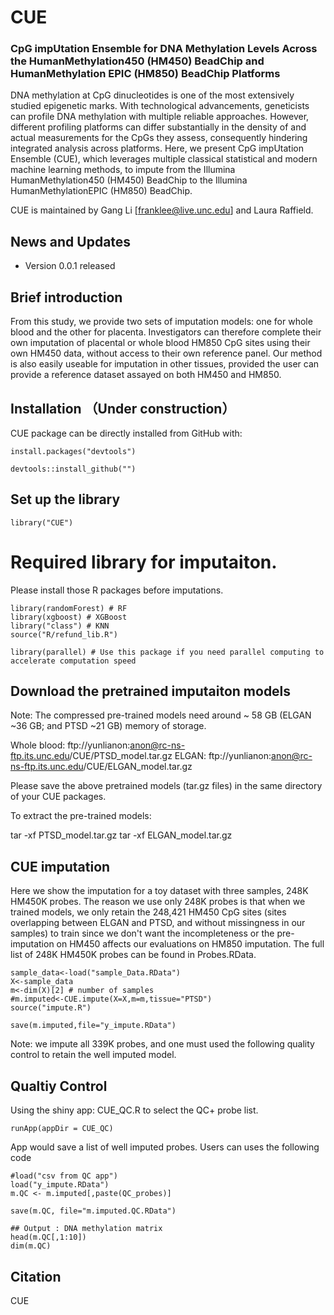 # CUE
### CpG impUtation Ensemble for DNA Methylation Levels Across the HumanMethylation450 (HM450) BeadChip and HumanMethylation EPIC (HM850) BeadChip Platforms

DNA methylation at CpG dinucleotides is one of the most extensively studied epigenetic marks. With technological advancements, geneticists can profile DNA methylation with multiple reliable approaches. 
However, different profiling platforms can differ substantially in the density of and actual measurements for the CpGs they assess, consequently hindering integrated analysis across platforms. 
Here, we present CpG impUtation Ensemble (CUE), which leverages multiple classical statistical and modern machine learning methods, to impute from the Illumina HumanMethylation450 (HM450) BeadChip to the Illumina HumanMethylationEPIC (HM850) BeadChip. 

CUE is maintained by Gang Li [franklee@live.unc.edu] and Laura Raffield.

## News and Updates
* Version 0.0.1 released

## Brief introduction
From this study, we provide two sets of imputation models: one for whole blood and the other for placenta. 
Investigators can therefore complete their own imputation of placental or whole blood HM850 CpG sites using their own HM450 data, without access to their own reference panel. 
Our method is also easily useable for imputation in other tissues, provided the user can provide a reference dataset assayed on both HM450 and HM850.

## Installation （Under construction）

CUE package can be directly installed from GitHub with:
```{r installation}
install.packages("devtools")

devtools::install_github("")
```


## Set up the library
```{r init, message=TRUE}
library("CUE")
```
# Required library for imputaiton.
Please install those R packages before imputations.

```{r init, message=TRUE}
library(randomForest) # RF
library(xgboost) # XGBoost
library("class") # KNN
source("R/refund_lib.R")

library(parallel) # Use this package if you need parallel computing to accelerate computation speed

```

## Download the pretrained imputaiton models 

Note: The compressed pre-trained models need around ~ 58 GB (ELGAN ~36 GB; and PTSD ~21 GB) memory of storage.

Whole blood: ftp://yunlianon:anon@rc-ns-ftp.its.unc.edu/CUE/PTSD_model.tar.gz
ELGAN: ftp://yunlianon:anon@rc-ns-ftp.its.unc.edu/CUE/ELGAN_model.tar.gz

Please save the above pretrained models (tar.gz files) in the same directory of your CUE packages.

To extract the pre-trained models:

tar -xf PTSD_model.tar.gz
tar -xf ELGAN_model.tar.gz

## CUE imputation
Here we show the imputation for a toy dataset with three samples, 248K HM450K probes. 
The reason we use only 248K probes is that when we trained models, we only retain the 248,421 HM450 CpG sites (sites overlapping between ELGAN and PTSD, and without missingness in our samples) to train since we don't want the incompleteness or the pre-imputation on HM450 affects our evaluations on HM850 imputation.
The full list of 248K HM450K probes can be found in Probes.RData.
```{r perform imputation}
sample_data<-load("sample_Data.RData")
X<-sample_data
m<-dim(X)[2] # number of samples
#m.imputed<-CUE.impute(X=X,m=m,tissue="PTSD")
source("impute.R")

save(m.imputed,file="y_impute.RData")

```

Note: we impute all 339K probes, and one must used the following quality control to retain the well imputed model.

## Qualtiy Control
Using the shiny app: CUE_QC.R to select the QC+ probe list.
```{r CUE_QC}
runApp(appDir = CUE_QC)
```
App would save a list of well imputed probes. Users can uses the following code

```{r subset}
#load("csv from QC app")
load("y_impute.RData")
m.QC <- m.imputed[,paste(QC_probes)]

save(m.QC, file="m.imputed.QC.RData")
```


```{r output from CUE}
## Output : DNA methylation matrix
head(m.QC[,1:10])
dim(m.QC)
```

## Citation
CUE

